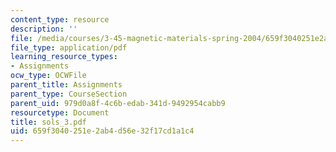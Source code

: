 ```yaml
---
content_type: resource
description: ''
file: /media/courses/3-45-magnetic-materials-spring-2004/659f3040251e2ab4d56e32f17cd1a1c4_sols_3.pdf
file_type: application/pdf
learning_resource_types:
- Assignments
ocw_type: OCWFile
parent_title: Assignments
parent_type: CourseSection
parent_uid: 979d0a8f-4c6b-edab-341d-9492954cabb9
resourcetype: Document
title: sols_3.pdf
uid: 659f3040-251e-2ab4-d56e-32f17cd1a1c4
---
```

